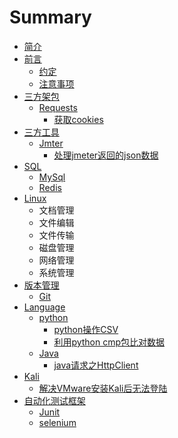 # Summary

* [简介](README.md)
* [前言](qian-yan.md)
  * [约定](qian-yan/yue-ding.md)
  * [注意事项](qian-yan/zhu-yi-shi-xiang.md)
* [三方架包](tripod_package.md)
  * [Requests](tripod_package/requests/requests_readme.md)
    * [获取cookies](tripod_package/requests/requests_getcookies.md)
* [三方工具](tripod_tools.md)
  * [Jmter](tripod_tools/jmeter/jmeter_readme.md)
    * [处理jmeter返回的json数据](tripod_tools/jmeter/jmeter_returnJsom.md)
* [SQL](sql.md)
  * [MySql](sql/mysql.md)
  * [Redis](sql/redis.md)
* [Linux](linux.md)
  * 文档管理
  * 文件编辑
  * 文件传输
  * 磁盘管理
  * 网络管理
  * 系统管理
* [版本管理](version_control.md)
  * [Git](version_control/git.md)
* [Language](cmplanguage.md)
  * [python](cmplanguage/python.md)
    * [python操作CSV](cmplanguage/python/pythoncao-zuo-csv.md)
    * [利用python cmp包比对数据](cmplanguage/python/li-yong-python-cmp-bao-bi-dui-shu-ju.md)
  * [Java](cmplanguage/java.md)
    * [java请求之HttpClient](cmplanguage/java/javaqing-qiu-zhi-httpclient.md)
* [Kali](kali.md)
  * [解决VMware安装Kali后无法登陆](kali/jie-jue-vmware-an-zhuang-kali-hou-wu-fa-deng-lu.md)
* [自动化测试框架](zi-dong-hua-ce-shi-kuang-jia.md)
  * [Junit](zi-dong-hua-ce-shi-kuang-jia/junit.md)
  * [selenium](zi-dong-hua-ce-shi-kuang-jia/selenium.md)

